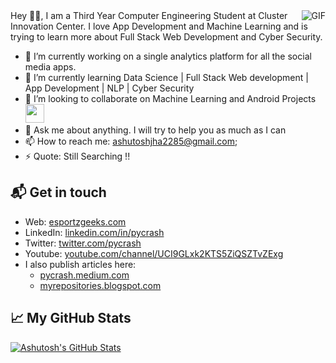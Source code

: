   <img align="right" alt="GIF" src="https://media.giphy.com/media/836HiJc7pgzy8iNXCn/giphy.gif" />
Hey 👋🏻,
I am a Third Year Computer Engineering Student at Cluster Innovation Center. I love App Development and Machine Learning and is trying to learn more about Full Stack Web Development and Cyber Security. 

- 🔭 I’m currently working on a single analytics platform for all the social media apps.
- 🌱 I’m currently learning Data Science | Full Stack Web development | App Development | NLP | Cyber Security
- 👯 I’m looking to collaborate on Machine Learning and Android Projects <img src="https://media.giphy.com/media/WUlplcMpOCEmTGBtBW/giphy.gif" width="30">
- 💬 Ask me about anything. I will try to help you as much as I can
- 📫 How to reach me: ashutoshjha2285@gmail.com;
- ⚡ Quote: Still Searching !!

## 📬 Get in touch

- Web: [esportzgeeks.com][1]
- LinkedIn: [linkedin.com/in/pycrash][2]
- Twitter: [twitter.com/pycrash][3]
- Youtube: [youtube.com/channel/UCI9GLxk2KTS5ZiQSZTvZExg][4]
- I also publish articles here:
  - [pycrash.medium.com][5]
  - [myrepositories.blogspot.com][6]
  

## &#x1f4c8; My GitHub Stats

<a href="https://github.com/pycrash/pycrash">
  <img align="center" src="https://github-readme-stats.vercel.app/api?username=pycrash&show_icons=true&theme=radical" alt="Ashutosh's GitHub Stats" />
</a>

[1]: https://www.esportzgeeks.com
[2]: https://www.linkedin.com/in/pycrash
[3]: https://www.twitter.com/pycrash
[4]: https://www.youtube.com/channel/UCI9GLxk2KTS5ZiQSZTvZExg
[5]: https://pycrash.medium.com
[6]: https://myrepositories.blogspot.com
